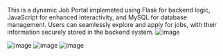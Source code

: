 This is a dynamic Job Portal implemeted using Flask for backend logic,
JavaScript for enhanced interactivity, and MySQL for database management.
Users can seamlessly explore and apply for jobs, with their information securely stored in the backend system.
![image](https://github.com/darshanjyoti/quick-apply-version2/assets/46932836/35f1c9a5-e6f4-4576-a6da-c1b7391484ff)

![image](https://github.com/darshanjyoti/quick-apply-version2/assets/46932836/bbd8757d-79d1-4b69-97a0-c8ee5d14df05)
![image](https://github.com/darshanjyoti/quick-apply-version2/assets/46932836/645362fb-bf33-4572-82f0-de56b1d6bbdd)
![image](https://github.com/darshanjyoti/quick-apply-version2/assets/46932836/b47abf91-01dd-41a4-9c50-e768ece1afab)
